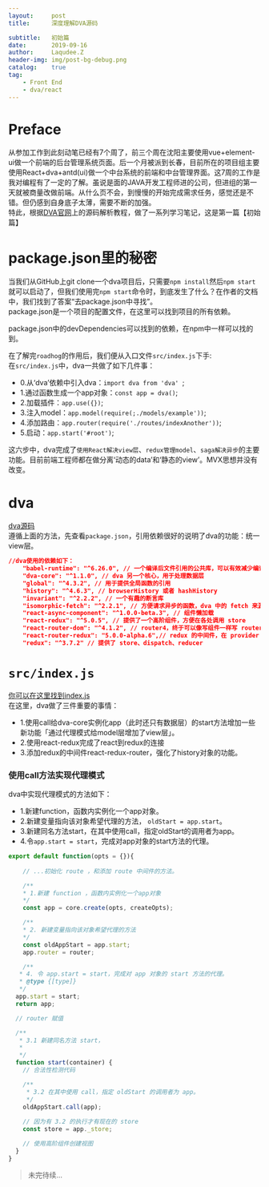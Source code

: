 ```yaml
---
layout:     post
title:      深度理解DVA源码

subtitle:   初始篇
date:       2019-09-16
author:     Laqudee.Z
header-img: img/post-bg-debug.png
catalog:    true
tag:
    - Front End
    - dva/react
---
```


# Preface
从参加工作到此刻动笔已经有7个周了，前三个周在沈阳主要使用vue+element-ui做一个前端的后台管理系统页面。后一个月被派到长春，目前所在的项目组主要使用React+dva+antd(ui)做一个中台系统的前端和中台管理界面。这7周的工作是我对编程有了一定的了解。虽说是面的JAVA开发工程师进的公司，但进组的第一天就被商量改做前端。从什么页不会，到慢慢的开始完成需求任务，感觉还是不错。但仍感到自身底子太薄，需要不断的加强。    
特此，根据[DVA官网](https://dvajs.com/guide/source-code-explore.html)上的源码解析教程，做了一系列学习笔记，这是第一篇【初始篇】

# package.json里的秘密

当我们从GitHub上git clone一个dva项目后，只需要```npm install```然后```npm start```就可以启动了，但我们使用完```npm start```命令时，到底发生了什么？在作者的文档中，我们找到了答案“去package.json中寻找”。    
package.json是一个项目的配置文件，在这里可以找到项目的所有依赖。

package.json中的devDependencies可以找到的依赖，在npm中一样可以找的到。

在了解完```roadhog```的作用后，我们便从入口文件```src/index.js```下手:    
在```src/index.js```中，dva一共做了如下几件事：    
- 0.从‘dva’依赖中引入dva：```import dva from 'dva' ```;
- 1.通过函数生成一个app对象：```const app = dva()```;
- 2.加载插件：```app.use({})```;
- 3.注入model：```app.model(require(;./models/example'))```;
- 4.添加路由：```app.router(require('./routes/indexAnother'))```;
- 5.启动：```app.start('#root')```;    

这六步中，dva完成了```使用React解决view层```、```redux管理model```、```saga解决异步```的主要功能。目前前端工程师都在做分离‘动态的data’和‘静态的view’。MVX思想并没有改变。

# dva    
[dva源码](https://github.com/dvajs/dva)     
遵循上面的方法，先查看```package.json```，引用依赖很好的说明了dva的功能：统一view层。    
```json
//dva使用的依赖如下：
    "babel-runtime": "^6.26.0", // 一个编译后文件引用的公共库，可以有效减少编译后的文件体积
    "dva-core": "^1.1.0", // dva 另一个核心，用于处理数据层
    "global": "^4.3.2", // 用于提供全局函数的引用
    "history": "^4.6.3", // browserHistory 或者 hashHistory
    "invariant": "^2.2.2", // 一个有趣的断言库
    "isomorphic-fetch": "^2.2.1", // 方便请求异步的函数，dva 中的 fetch 来源
    "react-async-component": "^1.0.0-beta.3", // 组件懒加载
    "react-redux": "^5.0.5", // 提供了一个高阶组件，方便在各处调用 store
    "react-router-dom": "^4.1.2", // router4，终于可以像写组件一样写 router 了
    "react-router-redux": "5.0.0-alpha.6",// redux 的中间件，在 provider 里可以嵌套 router
    "redux": "^3.7.2" // 提供了 store、dispatch、reducer 
```

# ```src/index.js```
[你可以在这里找到index.js](https://github.com/dvajs/dva/blob/master/packages/dva/src/index.js)     
在这里，dva做了三件重要的事情：   
- 1.使用call给dva-core实例化app（此时还只有数据层）的start方法增加一些新功能「通过代理模式给model层增加了view层」。
- 2.使用react-redux完成了react到redux的连接
- 3.添加redux的中间件react-redux-router，强化了history对象的功能。

### 使用call方法实现代理模式
dva中实现代理模式的方法如下：    
- 1.新建function，函数内实例化一个app对象。
- 2.新建变量指向该对象希望代理的方法， ```oldStart = app.start```。
- 3.新建同名方法start，在其中使用call，指定oldStart的调用者为app。
- 4.令```app.start = start```，完成对app对象的start方法的代理。

```js
export default function(opts = {}){
    
    // ...初始化 route ，和添加 route 中间件的方法。

    /**
    * 1.新建 function ，函数内实例化一个app对象
    */
    const app = core.create(opts, createOpts);

    /**
    * 2. 新建变量指向该对象希望代理的方法
    */
    const oldAppStart = app.start;
    app.router = router;

    /**
   * 4. 令 app.start = start，完成对 app 对象的 start 方法的代理。
   * @type {[type]}
   */
  app.start = start;
  return app;

  // router 赋值

  /**
   * 3.1 新建同名方法 start，
   * 
   */
  function start(container) {
    // 合法性检测代码

    /**
     * 3.2 在其中使用 call，指定 oldStart 的调用者为 app。
     */
    oldAppStart.call(app);
	
	// 因为有 3.2 的执行才有现在的 store
    const store = app._store;

	// 使用高阶组件创建视图
  }
}
```

> 未完待续...